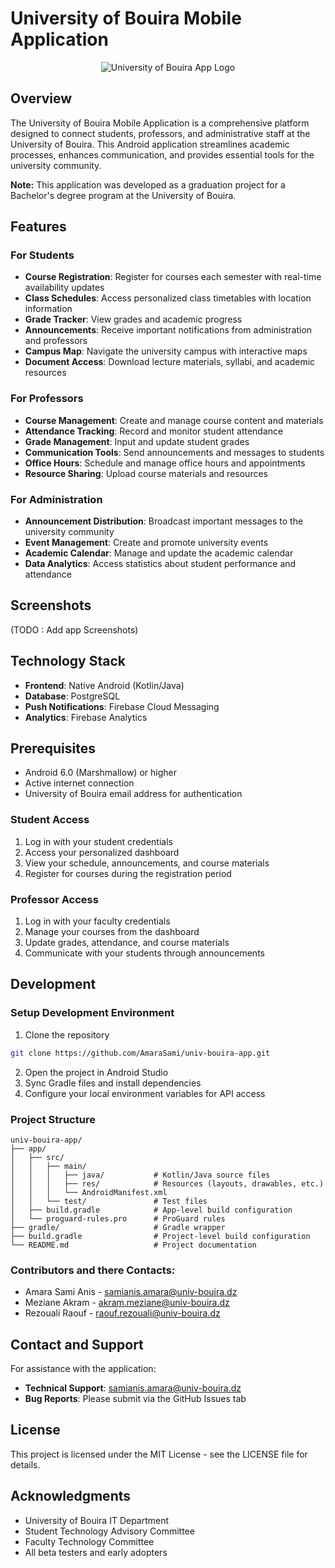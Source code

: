 # University of Bouira Mobile Application

<p align="center">
  <img src="screenshots/univ-app-baner.gif" alt="University of Bouira App Logo" />
</p>

## Overview

The University of Bouira Mobile Application is a comprehensive platform designed to connect students, professors, and administrative staff at the University of Bouira. This Android application streamlines academic processes, enhances communication, and provides essential tools for the university community.

**Note:** This application was developed as a graduation project for a Bachelor's degree program at the University of Bouira.

## Features

### For Students
- **Course Registration**: Register for courses each semester with real-time availability updates
- **Class Schedules**: Access personalized class timetables with location information
- **Grade Tracker**: View grades and academic progress
- **Announcements**: Receive important notifications from administration and professors
- **Campus Map**: Navigate the university campus with interactive maps
- **Document Access**: Download lecture materials, syllabi, and academic resources

### For Professors
- **Course Management**: Create and manage course content and materials
- **Attendance Tracking**: Record and monitor student attendance
- **Grade Management**: Input and update student grades
- **Communication Tools**: Send announcements and messages to students
- **Office Hours**: Schedule and manage office hours and appointments
- **Resource Sharing**: Upload course materials and resources

### For Administration
- **Announcement Distribution**: Broadcast important messages to the university community
- **Event Management**: Create and promote university events
- **Academic Calendar**: Manage and update the academic calendar
- **Data Analytics**: Access statistics about student performance and attendance

## Screenshots

(TODO : Add app Screenshots)

## Technology Stack

- **Frontend**: Native Android (Kotlin/Java)
- **Database**: PostgreSQL
- **Push Notifications**: Firebase Cloud Messaging
- **Analytics**: Firebase Analytics

## Prerequisites
- Android 6.0 (Marshmallow) or higher
- Active internet connection
- University of Bouira email address for authentication


### Student Access
1. Log in with your student credentials
2. Access your personalized dashboard
3. View your schedule, announcements, and course materials
4. Register for courses during the registration period

### Professor Access
1. Log in with your faculty credentials
2. Manage your courses from the dashboard
3. Update grades, attendance, and course materials
4. Communicate with your students through announcements

## Development

### Setup Development Environment
1. Clone the repository
```bash
git clone https://github.com/AmaraSami/univ-bouira-app.git
```
2. Open the project in Android Studio
3. Sync Gradle files and install dependencies
4. Configure your local environment variables for API access

### Project Structure
```
univ-bouira-app/
├── app/
│   ├── src/
│   │   ├── main/
│   │   │   ├── java/           # Kotlin/Java source files
│   │   │   ├── res/            # Resources (layouts, drawables, etc.)
│   │   │   └── AndroidManifest.xml
│   │   └── test/               # Test files
│   ├── build.gradle            # App-level build configuration
│   └── proguard-rules.pro      # ProGuard rules
├── gradle/                     # Gradle wrapper
├── build.gradle                # Project-level build configuration
└── README.md                   # Project documentation
```

### Contributors and there Contacts:
- Amara Sami Anis - samianis.amara@univ-bouira.dz
- Meziane Akram   - akram.meziane@univ-bouira.dz
- Rezouali Raouf  - raouf.rezouali@univ-bouira.dz

## Contact and Support
For assistance with the application:

- **Technical Support**:  samianis.amara@univ-bouira.dz
- **Bug Reports**: Please submit via the GitHub Issues tab

## License

This project is licensed under the MIT License - see the LICENSE file for details.

## Acknowledgments

- University of Bouira IT Department
- Student Technology Advisory Committee
- Faculty Technology Committee
- All beta testers and early adopters
